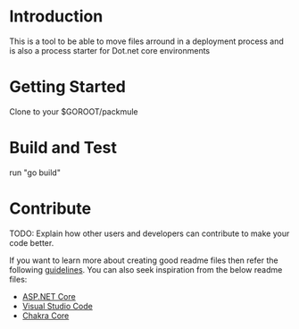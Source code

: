 # Introduction 
This is a tool to be able to move files arround in a deployment process and is also a process starter for Dot.net core environments

# Getting Started
Clone to your $GOROOT/packmule

# Build and Test
run "go build"

# Contribute
TODO: Explain how other users and developers can contribute to make your code better. 

If you want to learn more about creating good readme files then refer the following [guidelines](https://www.visualstudio.com/en-us/docs/git/create-a-readme). You can also seek inspiration from the below readme files:
- [ASP.NET Core](https://github.com/aspnet/Home)
- [Visual Studio Code](https://github.com/Microsoft/vscode)
- [Chakra Core](https://github.com/Microsoft/ChakraCore)